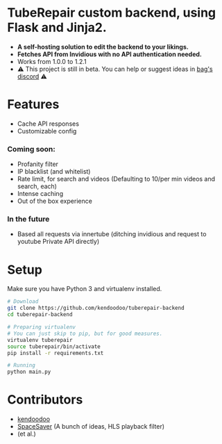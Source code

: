 # TubeRepair custom backend, using Flask and Jinja2.
- __A self-hosting solution to edit the backend to your likings.__
- __Fetches API from Invidious with no API authentication needed.__
- Works from 1.0.0 to 1.2.1
- ⚠️ This project is still in beta. You can help or suggest ideas in [bag's discord](https://discord.bag-xml.com) ⚠️

# Features
- Cache API responses
- Customizable config

### Coming soon:
- Profanity filter
- IP blacklist (and whitelist)
- Rate limit, for search and videos (Defaulting to 10/per min videos and search, each)
- Intense caching
- Out of the box experience

### In the future
- Based all requests via innertube (ditching invidious and request to youtube Private API directly)

# Setup
Make sure you have Python 3 and virtualenv installed.
```bash
# Download
git clone https://github.com/kendoodoo/tuberepair-backend
cd tuberepair-backend

# Preparing virtualenv
# You can just skip to pip, but for good measures.
virtualenv tuberepair
source tuberepair/bin/activate
pip install -r requirements.txt

# Running
python main.py
```

# Contributors

- [kendoodoo](https://github.com/kendoodoo)
- [SpaceSaver](https://github.com/SpaceSaver) (A bunch of ideas, HLS playback filter)
- (et al.)
